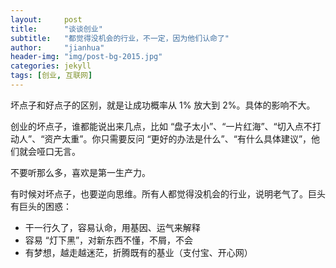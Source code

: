 ```yaml
---
layout:     post
title:      "谈谈创业"
subtitle:   "都觉得没机会的行业，不一定，因为他们认命了"
author:     "jianhua"
header-img: "img/post-bg-2015.jpg"
categories: jekyll
tags: [创业, 互联网]
---
```


坏点子和好点子的区别，就是让成功概率从 1% 放大到 2%。具体的影响不大。

创业的坏点子，谁都能说出来几点，比如 “盘子太小”、“一片红海”、“切入点不打动人”、“资产太重”。你只需要反问 “更好的办法是什么”、“有什么具体建议”，他们就会哑口无言。

不要听那么多，喜欢是第一生产力。

有时候对坏点子，也要逆向思维。所有人都觉得没机会的行业，说明老气了。巨头有巨头的困惑：

- 干一行久了，容易认命，用基因、运气来解释
- 容易 “灯下黑”，对新东西不懂，不屑，不会
- 有梦想，越走越迷茫，折腾既有的基业（支付宝、开心网）

